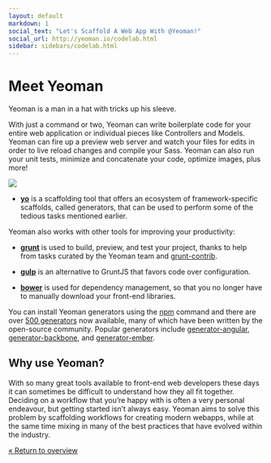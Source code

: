 ```yaml
---
layout: default
markdown: 1
social_text: "Let's Scaffold A Web App With @Yeoman!"
social_url: http://yeoman.io/codelab.html
sidebar: sidebars/codelab.html
---
```


# Meet Yeoman

Yeoman is a man in a hat with tricks up his sleeve.

With just a command or two, Yeoman can write boilerplate code for your entire web application or individual pieces like Controllers and Models. Yeoman can fire up a preview web server and watch your files for edits in order to live reload changes and compile your Sass. Yeoman can also run your unit tests, minimize and concatenate your code, optimize images, plus more!

![](/assets/img/codelab/image_1.png)


* [**yo**](http://yeoman.io) is a scaffolding tool that offers an ecosystem of framework-specific scaffolds, called generators, that can be used to perform some of the tedious tasks mentioned earlier.

Yeoman also works with other tools for improving your productivity:

* [**grunt**](http://gruntjs.com) is used to build, preview, and test your project, thanks to help from tasks curated by the Yeoman team and [grunt-contrib](https://github.com/gruntjs/grunt-contrib).

* [**gulp**](http://gulpjs.com/) is an alternative to GruntJS that favors code over configuration.

* [**bower**](http://bower.io) is used for dependency management, so that you no longer have to manually download your front-end libraries.

You can install Yeoman generators using the [npm](http://npmjs.org) command and there are over [500 generators](http://yeoman.io/generators) now available, many of which have been written by the open-source community. Popular generators include [generator-angular](https://github.com/yeoman/generator-angular), [generator-backbone](https://github.com/yeoman/generator-backbone), and [generator-ember](https://github.com/yeoman/generator-ember).


## Why use Yeoman?

With so many great tools available to front-end web developers these days it can sometimes be difficult to understand how they all fit together. Deciding on a workflow that you’re happy with is often a very personal endeavour, but getting started isn’t always easy. Yeoman aims to solve this problem by scaffolding workflows for creating modern webapps, while at the same time mixing in many of the best practices that have evolved within the industry.

[&laquo; Return to overview](../codelab.html)
